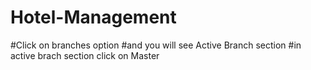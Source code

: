 # Hotel-Management
#Click on branches option 
#and you will see Active Branch section
#in active brach section click on Master
